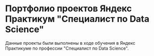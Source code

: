 # Портфолио проектов Яндекс Практикум "Специалист по Data Science"

Данные проекты были выполнены в ходе обучения в Яндекс Практикуме по профессии "Специалист по Data Science".
